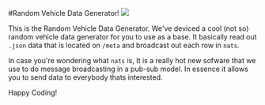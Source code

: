 
#Random Vehicle Data Generator!
![](https://imgs.xkcd.com/comics/random_number.png)

This is the Random Vehicle Data Generator.
We've deviced a cool (not so) random vehicle data generator for you to use as a base. It basically read out `.json` data that is located on `/meta` and broadcast out each row in `nats`.

In case you're wondering what `nats` is, It is a really hot new sofware that we use to do message broadcasting in a pub-sub model. In essence it allows you to send data to everybody thats interested. 

Happy Coding!